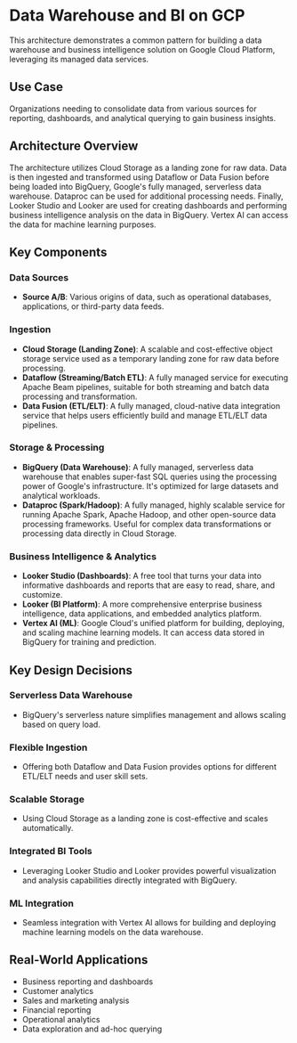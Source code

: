 # Data Warehouse and BI on GCP

This architecture demonstrates a common pattern for building a data warehouse and business intelligence solution on Google Cloud Platform, leveraging its managed data services.

## Use Case

Organizations needing to consolidate data from various sources for reporting, dashboards, and analytical querying to gain business insights.

## Architecture Overview

The architecture utilizes Cloud Storage as a landing zone for raw data. Data is then ingested and transformed using Dataflow or Data Fusion before being loaded into BigQuery, Google's fully managed, serverless data warehouse. Dataproc can be used for additional processing needs. Finally, Looker Studio and Looker are used for creating dashboards and performing business intelligence analysis on the data in BigQuery. Vertex AI can access the data for machine learning purposes.

## Key Components

### Data Sources
- **Source A/B**: Various origins of data, such as operational databases, applications, or third-party data feeds.

### Ingestion
- **Cloud Storage (Landing Zone)**: A scalable and cost-effective object storage service used as a temporary landing zone for raw data before processing.
- **Dataflow (Streaming/Batch ETL)**: A fully managed service for executing Apache Beam pipelines, suitable for both streaming and batch data processing and transformation.
- **Data Fusion (ETL/ELT)**: A fully managed, cloud-native data integration service that helps users efficiently build and manage ETL/ELT data pipelines.

### Storage & Processing
- **BigQuery (Data Warehouse)**: A fully managed, serverless data warehouse that enables super-fast SQL queries using the processing power of Google's infrastructure. It's optimized for large datasets and analytical workloads.
- **Dataproc (Spark/Hadoop)**: A fully managed, highly scalable service for running Apache Spark, Apache Hadoop, and other open-source data processing frameworks. Useful for complex data transformations or processing data directly in Cloud Storage.

### Business Intelligence & Analytics
- **Looker Studio (Dashboards)**: A free tool that turns your data into informative dashboards and reports that are easy to read, share, and customize.
- **Looker (BI Platform)**: A more comprehensive enterprise business intelligence, data applications, and embedded analytics platform.
- **Vertex AI (ML)**: Google Cloud's unified platform for building, deploying, and scaling machine learning models. It can access data stored in BigQuery for training and prediction.

## Key Design Decisions

### Serverless Data Warehouse
- BigQuery's serverless nature simplifies management and allows scaling based on query load.

### Flexible Ingestion
- Offering both Dataflow and Data Fusion provides options for different ETL/ELT needs and user skill sets.

### Scalable Storage
- Using Cloud Storage as a landing zone is cost-effective and scales automatically.

### Integrated BI Tools
- Leveraging Looker Studio and Looker provides powerful visualization and analysis capabilities directly integrated with BigQuery.

### ML Integration
- Seamless integration with Vertex AI allows for building and deploying machine learning models on the data warehouse.

## Real-World Applications

- Business reporting and dashboards
- Customer analytics
- Sales and marketing analysis
- Financial reporting
- Operational analytics
- Data exploration and ad-hoc querying
